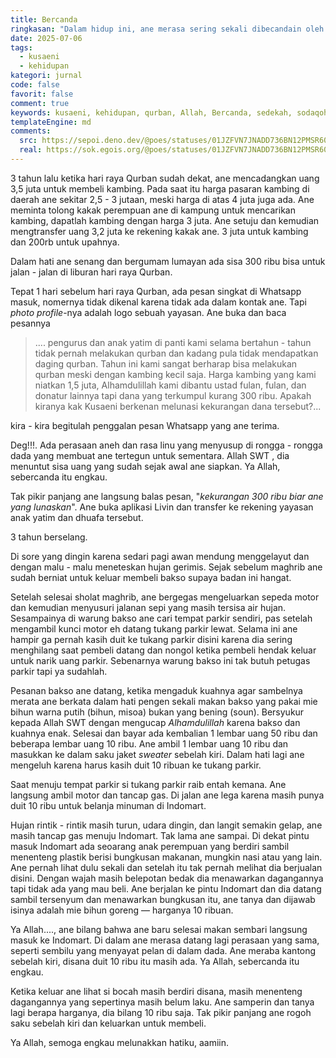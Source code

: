 ```yaml
---
title: Bercanda
ringkasan: "Dalam hidup ini, ane merasa sering sekali dibecandain oleh Allah SWT meski seringnya ane tidak sadar."
date: 2025-07-06
tags:
  - kusaeni
  - kehidupan
kategori: jurnal
code: false
favorit: false
comment: true
keywords: kusaeni, kehidupan, qurban, Allah, Bercanda, sedekah, sodaqoh, bakso, bihun
templateEngine: md
comments:
  src: https://sepoi.deno.dev/@poes/statuses/01JZFVN7JNADD736BN12PMSR60
  real: https://sok.egois.org/@poes/statuses/01JZFVN7JNADD736BN12PMSR60
---
```




3 tahun lalu ketika hari raya Qurban sudah dekat, ane mencadangkan uang 3,5 juta untuk membeli kambing. Pada saat itu harga pasaran kambing di daerah ane sekitar 2,5 - 3 jutaan, meski harga di atas 4 juta juga ada. Ane meminta tolong kakak perempuan ane di kampung untuk mencarikan kambing, dapatlah kambing dengan harga 3 juta. Ane setuju dan kemudian mengtransfer uang 3,2 juta ke rekening kakak ane. 3 juta untuk kambing dan 200rb untuk upahnya.

Dalam hati ane senang dan bergumam lumayan ada sisa 300 ribu bisa untuk jalan - jalan di liburan hari raya Qurban.

Tepat 1 hari sebelum hari raya Qurban, ada pesan singkat di Whatsapp masuk, nomernya tidak dikenal karena tidak ada dalam kontak ane. Tapi _photo profile_-nya adalah logo sebuah yayasan. Ane buka dan baca pesannya

> .... pengurus dan anak yatim di panti kami selama bertahun - tahun tidak pernah melakukan qurban dan kadang pula tidak mendapatkan daging qurban. Tahun ini kami sangat berharap bisa melakukan qurban meski dengan kambing kecil saja. Harga kambing yang kami niatkan 1,5 juta, Alhamdulillah kami dibantu ustad fulan, fulan, dan donatur lainnya tapi dana yang terkumpul kurang 300 ribu. Apakah kiranya kak Kusaeni berkenan melunasi kekurangan dana tersebut?...

kira - kira begitulah penggalan pesan Whatsapp yang ane terima.

Deg!!!. Ada perasaan aneh dan rasa linu yang menyusup di rongga - rongga dada yang membuat ane tertegun untuk sementara. Allah SWT , dia menuntut sisa uang yang sudah sejak awal ane siapkan. Ya Allah, sebercanda itu engkau.

Tak pikir panjang ane langsung balas pesan, "_kekurangan 300 ribu biar ane yang lunaskan_". Ane buka aplikasi Livin dan transfer ke rekening yayasan anak yatim dan dhuafa tersebut.

3 tahun berselang.

Di sore yang dingin karena sedari pagi awan mendung menggelayut dan dengan malu - malu meneteskan hujan gerimis. Sejak sebelum maghrib ane sudah berniat untuk keluar membeli bakso supaya badan ini hangat.

Setelah selesai sholat maghrib, ane bergegas mengeluarkan sepeda motor dan kemudian menyusuri jalanan  sepi yang masih tersisa air hujan. Sesampainya di warung bakso ane cari tempat parkir sendiri, pas setelah mengambil kunci motor eh datang tukang parkir lewat. Selama ini ane hampir ga pernah kasih duit ke tukang parkir disini karena dia sering menghilang saat pembeli datang dan nongol ketika pembeli hendak keluar untuk narik uang parkir. Sebenarnya warung bakso ini tak butuh petugas parkir tapi ya sudahlah.

Pesanan bakso ane datang, ketika mengaduk kuahnya agar sambelnya merata ane berkata dalam hati pengen sekali makan bakso yang pakai mie bihun warna putih (bihun, misoa) bukan yang bening (soun). Bersyukur kepada Allah SWT dengan mengucap _Alhamdulillah_ karena bakso dan kuahnya enak. Selesai dan bayar ada kembalian 1 lembar uang 50 ribu dan beberapa lembar uang 10 ribu. Ane ambil 1 lembar uang 10 ribu dan masukkan ke dalam saku jaket _sweater_ sebelah kiri. Dalam hati lagi ane mengeluh karena harus kasih duit 10 ribuan ke tukang parkir.

Saat menuju tempat parkir si tukang parkir raib entah kemana. Ane langsung ambil motor dan tancap gas. Di jalan ane lega karena masih punya duit 10 ribu untuk belanja minuman di Indomart.

Hujan rintik - rintik masih turun, udara dingin, dan langit semakin gelap, ane masih tancap gas menuju Indomart. Tak lama ane sampai. Di dekat pintu masuk Indomart ada seoarang anak perempuan yang berdiri sambil menenteng plastik berisi bungkusan makanan, mungkin nasi atau yang lain. Ane pernah lihat dulu sekali dan setelah itu tak pernah melihat dia berjualan disini.  Dengan wajah masih belepotan bedak dia menawarkan dagangannya tapi tidak ada yang mau beli. Ane berjalan ke pintu Indomart dan dia datang sambil tersenyum dan menawarkan bungkusan itu, ane tanya dan dijawab isinya adalah mie bihun goreng ― harganya 10 ribuan.

Ya Allah...., ane bilang bahwa ane baru selesai makan sembari langsung masuk ke Indomart. Di dalam ane merasa datang lagi perasaan yang sama, seperti sembilu yang menyayat pelan di dalam dada. Ane meraba kantong sebelah kiri, disana duit 10 ribu itu masih ada. Ya Allah, sebercanda itu engkau.

Ketika keluar ane lihat si bocah masih berdiri disana, masih menenteng dagangannya yang sepertinya masih belum laku. Ane samperin dan tanya lagi berapa harganya, dia bilang 10 ribu saja. Tak pikir panjang ane rogoh saku sebelah kiri dan keluarkan untuk membeli.

Ya Allah, semoga engkau melunakkan hatiku, aamiin.
